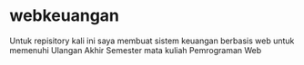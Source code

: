# webkeuangan
Untuk repisitory kali ini saya membuat sistem keuangan berbasis web untuk memenuhi Ulangan Akhir Semester mata kuliah Pemrograman Web
